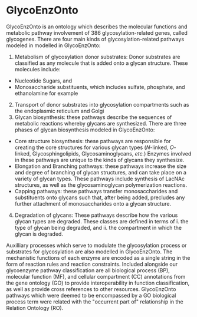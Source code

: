 # GlycoEnzOnto

GlycoEnzOnto is an ontology which describes the molecular functions and metabolic pathway involvement of 386 glycosylation-related genes, called glycogenes.  There are four main kinds of glycosylation-related pathways modeled in modelled in GlycoEnzOnto:

1. Metabolism of glycosylation donor substrates: Donor substrates are classified as any molecule that is added onto a glycan structure.  These molecules include:
  * Nucleotide Sugars, and
  * Monosaccharide substituents, which includes sulfate, phosphate, and ethanolamine for example
2. Transport of donor substrates into glycosylation compartments such as the endoplasmic reticulum and Golgi
3. Glycan biosynthesis: these pathways describe the sequences of metabolic reactions whereby glycans are synthesized.  There are three phases of glycan biosynthesis modeled in GlycoEnzOnto:
  * Core structure biosynthesis: these pathways are responsible for creating the core structures for various glycan types (*N*-linked, *O*-linked, Glycosphingolipids, Glycosaminoglycans, *etc.*)  Enzymes involved in these pathways are unique to the kinds of glycans they synthesize.
  * Elongation and Branching pathways: these pathways increase the size and degree of branching of glycan structures, and can take place on a variety of glycan types. These pathways include synthesis of LacNAc structures, as well as the glycosaminoglycan polymerization reactions.   
  * Capping pathways: these pathways transfer monosaccharides and substituents onto glycans such that, after being added, precludes any further attachment of monosaccharides onto a glycan structure.

4. Degradation of glycans:  These pathways describe how the various glycan types are degraded.  These classes are defined in terms of i. the type of glycan being degraded, and ii. the compartment in which the glycan is degraded.

Auxilliary processes which serve to modulate the glycosylation process or substrates for glycosylation are also modelled in GlycoEnzOnto.  The mechanistic functions of each enzyme are encoded as a single string in the form of reaction rules and reaction constraints.  Included alongside our glycoenzyme pathway classification are all biological process (BP), molecular function (MF), and cellular compartment (CC) annotations from the gene ontology (GO) to provide interoperability in function classification, as well as provide cross references to other resources.  GlycoEnzOnto pathways which were deemed to be encompassed by a GO biological process term were related with the "occurrent part of" relationship in the Relation Ontology (RO).
